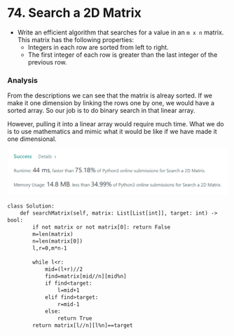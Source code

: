 # 74. Search a 2D Matrix

* Write an efficient algorithm that searches for a value in an `m x n` matrix. This matrix has the following properties:
  * Integers in each row are sorted from left to right.
  * The first integer of each row is greater than the last integer of the previous row.

### Analysis

From the descriptions we can see that the matrix is alreay sorted. If we make it one dimension by linking the rows one by one, we would have a sorted array. So our job is to do binary search in that linear array.&#x20;

However, pulling it into a linear array would require much time. What we do is to use mathematics and mimic what it would be like if we have made it one dimensional.&#x20;

![](<../.gitbook/assets/image (19) (1) (1) (1) (1) (1).png>)

```
class Solution:
    def searchMatrix(self, matrix: List[List[int]], target: int) -> bool:
        if not matrix or not matrix[0]: return False
        m=len(matrix)
        n=len(matrix[0])
        l,r=0,m*n-1
        
        while l<r:
            mid=(l+r)//2
            find=matrix[mid//n][mid%n]
            if find<target:
                l=mid+1
            elif find>target:
                r=mid-1
            else:
                return True
        return matrix[l//n][l%n]==target
```
